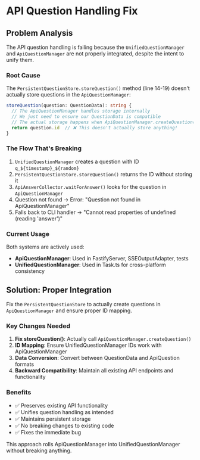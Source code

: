 # API Question Handling Fix

## Problem Analysis

The API question handling is failing because the `UnifiedQuestionManager` and `ApiQuestionManager` are not properly integrated, despite the intent to unify them.

### Root Cause

The `PersistentQuestionStore.storeQuestion()` method (line 14-19) doesn't actually store questions in the `ApiQuestionManager`:

```typescript
storeQuestion(question: QuestionData): string {
  // The ApiQuestionManager handles storage internally
  // We just need to ensure our QuestionData is compatible
  // The actual storage happens when ApiQuestionManager.createQuestion() is called
  return question.id  // ❌ This doesn't actually store anything!
}
```

### The Flow That's Breaking

1. `UnifiedQuestionManager` creates a question with ID `q_${timestamp}_${random}`
2. `PersistentQuestionStore.storeQuestion()` returns the ID without storing it
3. `ApiAnswerCollector.waitForAnswer()` looks for the question in `ApiQuestionManager`
4. Question not found → Error: "Question not found in ApiQuestionManager"
5. Falls back to CLI handler → "Cannot read properties of undefined (reading 'answer')"

### Current Usage

Both systems are actively used:

- **ApiQuestionManager**: Used in FastifyServer, SSEOutputAdapter, tests
- **UnifiedQuestionManager**: Used in Task.ts for cross-platform consistency

## Solution: Proper Integration

Fix the `PersistentQuestionStore` to actually create questions in `ApiQuestionManager` and ensure proper ID mapping.

### Key Changes Needed

1. **Fix storeQuestion()**: Actually call `ApiQuestionManager.createQuestion()`
2. **ID Mapping**: Ensure UnifiedQuestionManager IDs work with ApiQuestionManager
3. **Data Conversion**: Convert between QuestionData and ApiQuestion formats
4. **Backward Compatibility**: Maintain all existing API endpoints and functionality

### Benefits

- ✅ Preserves existing API functionality
- ✅ Unifies question handling as intended
- ✅ Maintains persistent storage
- ✅ No breaking changes to existing code
- ✅ Fixes the immediate bug

This approach rolls ApiQuestionManager into UnifiedQuestionManager without breaking anything.
